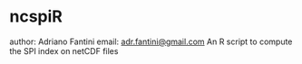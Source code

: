 # ncspiR
author: Adriano Fantini
email: adr.fantini@gmail.com
An R script to compute the SPI index on netCDF files
